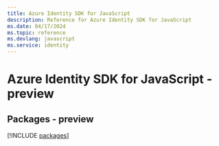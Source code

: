 ```yaml
---
title: Azure Identity SDK for JavaScript
description: Reference for Azure Identity SDK for JavaScript
ms.date: 04/17/2024
ms.topic: reference
ms.devlang: javascript
ms.service: identity
---
```

# Azure Identity SDK for JavaScript - preview
## Packages - preview
[!INCLUDE [packages](identity-index.md)]